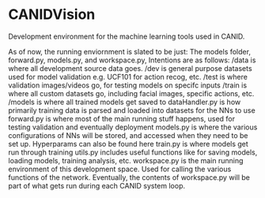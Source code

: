 # CANIDVision

Development environment for the machine learning tools used in CANID. 

As of now, the running enviornment is slated to be just:
The models folder, forward.py, models.py, and workspace.py, 
Intentions are as follows:
/data is where all development source data goes. 
    /dev is general purpose datasets used for model validation e.g. UCF101 for action recog, etc.
    /test is where validation images/videos go, for testing models on specifc inputs
    /train is where all custom datasets go, including facial images, specific actions, etc.
/models is where all trained models get saved to 
dataHandler.py is how primarily training data is parsed and loaded into datasets for the NNs to use
forward.py is where most of the main running stuff happens, used for testing validation and eventually deployment
models.py is where the various configurations of NNs will be stored, and accessed when they need to be set up. Hyperparams can also be found here
train.py is where models get run through training
utils.py includes useful functions like for saving models, loading models, training analysis, etc.
workspace.py is the main running environment of this development space. Used for calling the various functions of the network. Eventually, the contents of workspace.py will be part of what gets run during each CANID system loop. 
